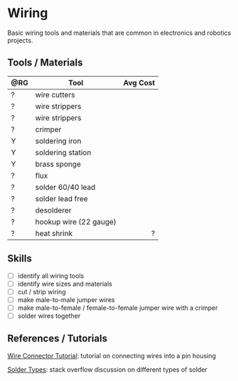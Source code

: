 
# Wiring

Basic wiring tools and materials that are common in electronics and robotics
projects.

## Tools / Materials

|@RG|Tool                       |Avg Cost |
|---|---------------------------|--------:|
| ? |wire cutters | |
| ? |wire strippers | |
| ? |wire strippers | |
| ? |crimper | |
| Y |soldering iron | |
| Y |soldering station | |
| Y |brass sponge | |
| ? |flux | |
| ? |solder 60/40 lead | |
| ? |solder lead free | |
| ? |desolderer | |
| ? |hookup wire (22 gauge) | |
| ? |heat shrink | ? |

## Skills

- [ ] identify all wiring tools
- [ ] identify wire sizes and materials
- [ ] cut / strip wiring
- [ ] make male-to-male jumper wires
- [ ] make male-to-female / female-to-female jumper wire with a crimper
- [ ] solder wires together

## References / Tutorials

[Wire Connector Tutorial](http://www.societyofrobots.com/electronics_wire_connector.shtml): tutorial on connecting wires into a pin housing

[Solder Types](http://electronics.stackexchange.com/questions/3/what-are-the-different-types-of-solder-used-for): stack overflow discussion on different types of solder

